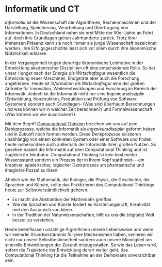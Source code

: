 # Informatik und CT

*Informatik* ist die Wissenschaft der Algorithmen, Rechenmaschinen und der Darstellung, Speicherung, Verarbeitung und Übertragung von Informationen.
In Deutschland nahm sie erst Mitte der 50er Jahre an Fahrt auf, doch ihre Grundlagen gehen Jahrhunderte zurück. 
Trotz ihrer immensen Präsenz kann sie noch immer als junge Wissenschaft bezeichnet werden.
Ihre Erfolgsgeschichte lässt sich vor allem durch ihre ökonomische Nützlichkeit erklären.

In der Vergangenheit trugen derartige ökonomische Leitmotive in der Entwicklung akademischer Disziplinen oft eine entscheidende Rolle.
So hat unser Hunger nach der *Energie als Wirtschaftsgut* wesentlich die Entwicklung neuer Maschinen, Endgeräte aber auch die Forschung angetrieben.
Heute ist *Information als Wirtschaftsgut* eine der großen Antriebe für Innovation, Weiterentwicklungen und Forschung im Bereich der Informatik.
Jedoch ist die Informatik nicht nur eine Ingenieursdisziplin (Entwicklung, Konstruktion, Produktion und Prüfung von Software Systemen) sondern auch Grundlagen- (Was sind überhaupt Berechnungen und was können wir in welcher Zeit berechnen?) und Formalwissenschaft (Was können wir wie ausdrücken?).

Mit dem Begriff [Computational Thinking](sec-what-is-ct) beziehen wir uns auf jene Denkprozesse, welche die Informatik als *Ingenieursdisziplin* geformt haben und in Zukunft noch formen werden.
Diese Denkprozesse existieren unabhängig von einem konkreten System oder einer Software und finden heute insbesondere auch außerhalb der Informatik ihren großen Nutzen.
So gesehen basiert die Informatik auf dem Computational Thinking und ist zugleich ihr Inkubator.
Computational Thinking ist kein bestimmter Wissensstand sondern ein Prozess der in Ihrem Kopf stattfindet---ein kreativer, spielerischer, logischer Denkprozess um phantastische und imaginäre Puzzel zu lösen!

Ähnlich wie die Mathematik, die Biologie, die Physik, die Geschichte, die Sprachen und Künste, sollte das Praktizieren des Computational Thinkings heute zur Selbstverständlichkeit gehören.
+ Es macht die Abstraktion der Mathematik greifbar.
+ Wie die Sprachen und Künste fördert es Vorstellungskraft, Kreativität und den Austausch von Ideen.
+ In der Tradition der Naturwissenschaften, hilft es uns die (digitale) Welt besser zu verstehen.

Heute beeinflussen unzählige Algorithmen unsere Lebensweise und wenn wir keinerlei Grundverständnis für jene Mechanismen haben, verlieren wir nicht nur unsere Selbstbestimmtheit sondern auch unsere Mündigkeit um sinnvolle Entwicklungen der Zukunft mitzugestalten.
So wie das Lesen wird, sofern die Trajektorie der Entwicklung derart weiter geht, das Computational Thinking für die Teilnahme an der Demokratie unverzichtbar sein.